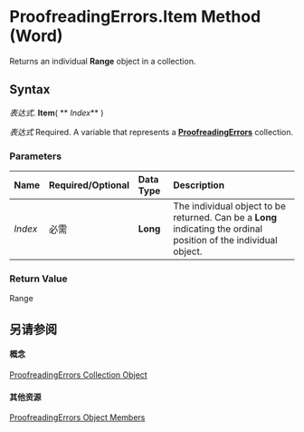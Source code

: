 
# ProofreadingErrors.Item Method (Word)

Returns an individual  **Range** object in a collection.


## Syntax

 _表达式_. **Item**( ** _Index_** )

 _表达式_ Required. A variable that represents a **[ProofreadingErrors](53fb6382-4c08-83f3-1835-ac2633939758.md)** collection.


### Parameters



|**Name**|**Required/Optional**|**Data Type**|**Description**|
|:-----|:-----|:-----|:-----|
| _Index_|必需|**Long**|The individual object to be returned. Can be a  **Long** indicating the ordinal position of the individual object.|

### Return Value

Range


## 另请参阅


#### 概念


[ProofreadingErrors Collection Object](53fb6382-4c08-83f3-1835-ac2633939758.md)
#### 其他资源


[ProofreadingErrors Object Members](http://msdn.microsoft.com/library/eb5c657f-acba-196a-0c45-8c31d975a470%28Office.15%29.aspx)